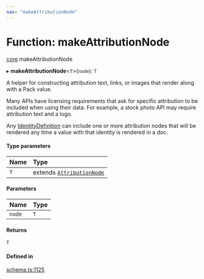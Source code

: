 ```yaml
---
nav: "makeAttributionNode"
---
```

# Function: makeAttributionNode

[core](../modules/core.md).makeAttributionNode

▸ **makeAttributionNode**<`T`\>(`node`): `T`

A helper for constructing attribution text, links, or images that render along with a Pack value.

Many APIs have licensing requirements that ask for specific attribution to be included
when using their data. For example, a stock photo API may require attribution text
and a logo.

Any [IdentityDefinition](../interfaces/core.IdentityDefinition.md) can include one or more attribution nodes that will be
rendered any time a value with that identity is rendered in a doc.

#### Type parameters

| Name | Type |
| :------ | :------ |
| `T` | extends [`AttributionNode`](../types/core.AttributionNode.md) |

#### Parameters

| Name | Type |
| :------ | :------ |
| `node` | `T` |

#### Returns

`T`

#### Defined in

[schema.ts:1125](https://github.com/coda/packs-sdk/blob/main/schema.ts#L1125)
